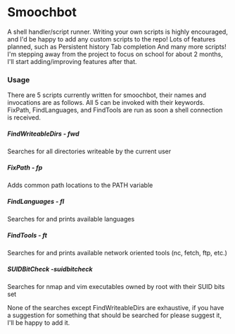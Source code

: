 # Smoochbot
A shell handler/script runner. Writing your own scripts is highly encouraged, and I'd be happy to add any custom scripts to the repo!
Lots of features planned, such as 
Persistent history
Tab completion
And many more scripts!
I'm stepping away from the project to focus on school for about 2 months, I'll start adding/improving features after that. 
### Usage
There are 5 scripts currently written for smoochbot, their names and invocations are as follows. All 5 can be invoked with their keywords. FixPath, FindLanguages, and FindTools are run as soon a shell connection is received.
##### FindWriteableDirs - fwd
Searches for all directories writeable by the current user
##### FixPath - fp
Adds common path locations to the PATH variable
##### FindLanguages - fl
Searches for and prints available languages
##### FindTools - ft
Searches for and prints available network oriented tools (nc, fetch, ftp, etc.)
##### SUIDBitCheck -suidbitcheck
Searches for nmap and vim executables owned by root with their SUID bits set

None of the searches except FindWriteableDirs are exhaustive, if you have a suggestion for something that should be searched for please suggest it, I'll be happy to add it.
